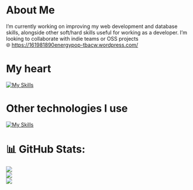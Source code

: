 # About Me
I’m currently working on improving my web development and database skills, alongside other soft/hard skills useful for working as a developer. I’m looking to collaborate with indie teams or OSS projects <br>
🌐 https://161981890energypop-tbacw.wordpress.com/

# My heart 

[![My Skills](https://skillicons.dev/icons?i=js,java,postgresql)](https://skillicons.dev)

# Other technologies I use 

[![My Skills](https://skillicons.dev/icons?i=python,vue,mongo,nodejs,git,github)](https://skillicons.dev)


# 📊 GitHub Stats:
![](https://github-readme-stats.vercel.app/api?username=jinxynet&theme=dark&hide_border=false&include_all_commits=false&count_private=false)<br/>
![](https://nirzak-streak-stats.vercel.app/?user=jinxynet&theme=dark&hide_border=false)<br/>
![](https://github-readme-stats.vercel.app/api/top-langs/?username=jinxynet&theme=dark&hide_border=false&include_all_commits=false&count_private=false&layout=compact)

